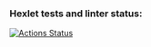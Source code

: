 ### Hexlet tests and linter status:
[![Actions Status](https://github.com/prof-chernish/java-project-71/workflows/hexlet-check/badge.svg)](https://github.com/prof-chernish/java-project-71/actions)